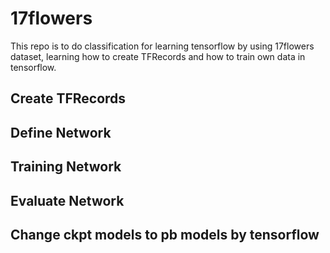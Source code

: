 # 17flowers

This repo is to do classification for learning tensorflow by using 17flowers dataset, learning how to create TFRecords and how to train own data in tensorflow.

## Create TFRecords

## Define Network

## Training Network

## Evaluate Network

## Change ckpt models to pb models by tensorflow
